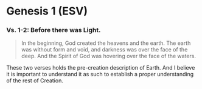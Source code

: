 # Genesis 1 (ESV)

### Vs. 1-2: Before there was Light.

> In the beginning, God created the heavens and the earth. The earth was without form and void, and darkness was over the face of the deep. And the Spirit of God was hovering over the face of the waters.

These two verses holds the pre-creation description of Earth. And I believe it is important to understand it as such to establish a proper understanding of the rest of Creation. 
